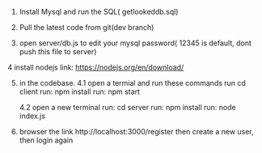 
1. Install Mysql and run the SQL( getlookeddb.sql)
2. Pull the latest code from git(dev branch)

3. open server/db.js to edit your mysql password( 12345 is default, dont push this file to server)

4  install nodejs link: https://nodejs.org/en/download/

5. in the codebase. 
    4.1 open a termial and run these commands
    run cd client
    run: npm install
    run: npm start

    4.2 open a new terminal
    run: cd server
    run: npm install
    run: node index.js

6. browser the link http://localhost:3000/register  then create a new user, then login again






